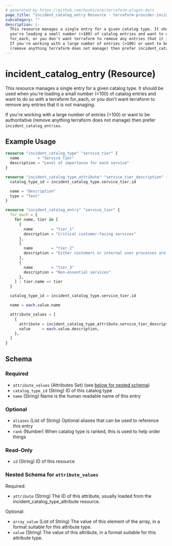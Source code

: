 ```yaml
---
# generated by https://github.com/hashicorp/terraform-plugin-docs
page_title: "incident_catalog_entry Resource - terraform-provider-incident"
subcategory: ""
description: |-
  This resource manages a single entry for a given catalog type. It should be used when
  you're loading a small number (<100) of catalog entries and want to do so with a terraform
  for_each, or you don't want terraform to remove any entries that it is not managing.
  If you're working with a large number of entries (>100) or want to be authoritative
  (remove anything terraform does not manage) then prefer incident_catalog_entries.
---
```


# incident_catalog_entry (Resource)

This resource manages a single entry for a given catalog type. It should be used when
you're loading a small number (<100) of catalog entries and want to do so with a terraform
for_each, or you don't want terraform to remove any entries that it is not managing.

If you're working with a large number of entries (>100) or want to be authoritative
(remove anything terraform does not manage) then prefer `incident_catalog_entries`.

## Example Usage

```terraform
resource "incident_catalog_type" "service_tier" {
  name        = "Service Tier"
  description = "Level of importance for each service"
}

resource "incident_catalog_type_attribute" "service_tier_description" {
  catalog_type_id = incident_catalog_type.service_tier.id

  name = "Description"
  type = "Text"
}

resource "incident_catalog_entry" "service_tier" {
  for_each = {
    for name, tier in [
      {
        name        = "tier_1"
        description = "Critical customer-facing services"
      },
      {
        name        = "tier_2"
        description = "Either customers or internal user processes are impacted if this service fails"
      },
      {
        name        = "tier_3"
        description = "Non-essential services"
      },
    ] : tier.name => tier
  }

  catalog_type_id = incident_catalog_type.service_tier.id

  name = each.value.name

  attribute_values = [
    {
      attribute = incident_catalog_type_attribute.service_tier_description.id,
      value     = each.value.description,
    },
  ]
}
```

<!-- schema generated by tfplugindocs -->
## Schema

### Required

- `attribute_values` (Attributes Set) (see [below for nested schema](#nestedatt--attribute_values))
- `catalog_type_id` (String) ID of this catalog type
- `name` (String) Name is the human readable name of this entry

### Optional

- `aliases` (List of String) Optional aliases that can be used to reference this entry
- `rank` (Number) When catalog type is ranked, this is used to help order things

### Read-Only

- `id` (String) ID of this resource

<a id="nestedatt--attribute_values"></a>
### Nested Schema for `attribute_values`

Required:

- `attribute` (String) The ID of this attribute, usually loaded from the incident_catalog_type_attribute resource.

Optional:

- `array_value` (List of String) The value of this element of the array, in a format suitable for this attribute type.
- `value` (String) The value of this attribute, in a format suitable for this attribute type.


